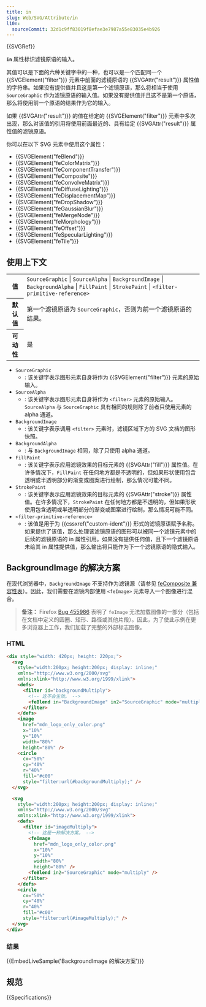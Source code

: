 ```yaml
---
title: in
slug: Web/SVG/Attribute/in
l10n:
  sourceCommit: 32d1c9ff83019f8efae3e7987a55e83035e4b926
---
```


{{SVGRef}}

**`in`** 属性标识滤镜原语的输入。

其值可以是下面的六种关键字中的一种，也可以是一个匹配同一个 {{SVGElement("filter")}} 元素中前面的滤镜原语的 {{SVGAttr("result")}} 属性值的字符串。如果没有提供值并且这是第一个滤镜原语，那么将相当于使用 `SourceGraphic` 作为滤镜原语的输入值。如果没有提供值并且这不是第一个原语，那么将使用前一个原语的结果作为它的输入。

如果 {{SVGAttr("result")}} 的值在给定的 {{SVGElement("filter")}} 元素中多次出现，那么对该值的引用将使用前面最近的、具有给定 {{SVGAttr("result")}} 属性值的滤镜原语。

你可以在以下 SVG 元素中使用这个属性：

- {{SVGElement("feBlend")}}
- {{SVGElement("feColorMatrix")}}
- {{SVGElement("feComponentTransfer")}}
- {{SVGElement("feComposite")}}
- {{SVGElement("feConvolveMatrix")}}
- {{SVGElement("feDiffuseLighting")}}
- {{SVGElement("feDisplacementMap")}}
- {{SVGElement("feDropShadow")}}
- {{SVGElement("feGaussianBlur")}}
- {{SVGElement("feMergeNode")}}
- {{SVGElement("feMorphology")}}
- {{SVGElement("feOffset")}}
- {{SVGElement("feSpecularLighting")}}
- {{SVGElement("feTile")}}

## 使用上下文

<table class="properties">
  <tbody>
    <tr>
      <th scope="row">值</th>
      <td>
        <code>SourceGraphic</code> | <code>SourceAlpha</code> |
        <code>BackgroundImage</code> | <code>BackgroundAlpha</code> |
        <code>FillPaint</code> | <code>StrokePaint</code> |
        <code>&#x3C;filter-primitive-reference></code>
      </td>
    </tr>
    <tr>
      <th scope="row">默认值</th>
      <td>
        第一个滤镜原语为 <code>SourceGraphic</code>，否则为前一个滤镜原语的结果。
      </td>
    </tr>
    <tr>
      <th scope="row">可动性</th>
      <td>是</td>
    </tr>
  </tbody>
</table>

- `SourceGraphic`
  - : 该关键字表示图形元素自身将作为 {{SVGElement("filter")}} 元素的原始输入。
- `SourceAlpha`
  - : 该关键字表示图形元素自身将作为 `<filter>` 元素的原始输入。`SourceAlpha` 与 `SourceGraphic` 具有相同的规则除了前者只使用元素的 alpha 通道。
- `BackgroundImage`
  - : 该关键字表示调用 `<filter>` 元素时，滤镜区域下方的 SVG 文档的图形快照。
- `BackgroundAlpha`
  - : 与 `BackgroundImage` 相同，除了只使用 alpha 通道。
- `FillPaint`
  - : 该关键字表示应用滤镜效果的目标元素的 {{SVGAttr("fill")}} 属性值。在许多情况下，`FillPaint` 在任何地方都是不透明的，但如果形状使用包含透明或半透明部分的渐变或图案进行绘制，那么情况可能不同。
- `StrokePaint`
  - : 该关键字表示应用滤镜效果的目标元素的 {{SVGAttr("stroke")}} 属性值。在许多情况下，`StrokePaint` 在任何地方都是不透明的，但如果形状使用包含透明或半透明部分的渐变或图案进行绘制，那么情况可能不同。
- `<filter-primitive-reference>`
  - : 该值是用于为 {{cssxref("custom-ident")}} 形式的滤镜原语赋予名称。如果提供了该值，那么处理该滤镜原语的图形可以被同一个滤镜元素中的后续的滤镜原语的 in 属性引用。如果没有提供任何值，且下一个滤镜原语未给其 in 属性提供值，那么输出将只能作为下一个滤镜原语的隐式输入。

## BackgroundImage 的解决方案

在现代浏览器中，`BackgroundImage` 不支持作为滤镜源（请参见 [feComposite 兼容性表](/zh-CN/docs/Web/SVG/Element/feComposite#浏览器兼容性)）。因此，我们需要在滤镜内部使用 `<feImage>` 元素导入一个图像进行混合。

> **备注：** Firefox [Bug 455986](https://bugzil.la/455986) 表明了 `feImage` 无法加载图像的一部分（包括在文档中定义的圆圈、矩形、路径或其他片段）。因此，为了使此示例在更多浏览器上工作，我们加载了完整的外部标志图像。

### HTML

```html
<div style="width: 420px; height: 220px;">
  <svg
    style="width:200px; height:200px; display: inline;"
    xmlns="http://www.w3.org/2000/svg"
    xmlns:xlink="http://www.w3.org/1999/xlink">
    <defs>
      <filter id="backgroundMultiply">
        <!-- 这不会生效。 -->
        <feBlend in="BackgroundImage" in2="SourceGraphic" mode="multiply" />
      </filter>
    </defs>
    <image
      href="mdn_logo_only_color.png"
      x="10%"
      y="10%"
      width="80%"
      height="80%" />
    <circle
      cx="50%"
      cy="40%"
      r="40%"
      fill="#c00"
      style="filter:url(#backgroundMultiply);" />
  </svg>

  <svg
    style="width:200px; height:200px; display: inline;"
    xmlns="http://www.w3.org/2000/svg"
    xmlns:xlink="http://www.w3.org/1999/xlink">
    <defs>
      <filter id="imageMultiply">
        <!-- 这是一种解决方案。 -->
        <feImage
          href="mdn_logo_only_color.png"
          x="10%"
          y="10%"
          width="80%"
          height="80%" />
        <feBlend in2="SourceGraphic" mode="multiply" />
      </filter>
    </defs>
    <circle
      cx="50%"
      cy="40%"
      r="40%"
      fill="#c00"
      style="filter:url(#imageMultiply);" />
  </svg>
</div>
```

### 结果

{{EmbedLiveSample('BackgroundImage 的解决方案')}}

## 规范

{{Specifications}}
